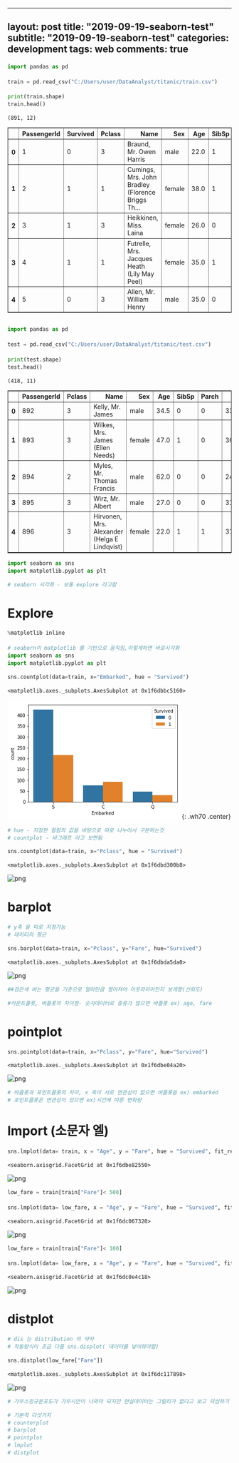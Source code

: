 

---
layout: post
title:  "2019-09-19-seaborn-test"
subtitle: "2019-09-19-seaborn-test"
categories: development
tags: web
comments: true
---


```python
import pandas as pd

train = pd.read_csv("C:/Users/user/DataAnalyst/titanic/train.csv")

print(train.shape)
train.head()
```

    (891, 12)





<div>
<style scoped>
    .dataframe tbody tr th:only-of-type {
        vertical-align: middle;
    }

    .dataframe tbody tr th {
        vertical-align: top;
    }

    .dataframe thead th {
        text-align: right;
    }
</style>
<table border="1" class="dataframe">
  <thead>
    <tr style="text-align: right;">
      <th></th>
      <th>PassengerId</th>
      <th>Survived</th>
      <th>Pclass</th>
      <th>Name</th>
      <th>Sex</th>
      <th>Age</th>
      <th>SibSp</th>
      <th>Parch</th>
      <th>Ticket</th>
      <th>Fare</th>
      <th>Cabin</th>
      <th>Embarked</th>
    </tr>
  </thead>
  <tbody>
    <tr>
      <th>0</th>
      <td>1</td>
      <td>0</td>
      <td>3</td>
      <td>Braund, Mr. Owen Harris</td>
      <td>male</td>
      <td>22.0</td>
      <td>1</td>
      <td>0</td>
      <td>A/5 21171</td>
      <td>7.2500</td>
      <td>NaN</td>
      <td>S</td>
    </tr>
    <tr>
      <th>1</th>
      <td>2</td>
      <td>1</td>
      <td>1</td>
      <td>Cumings, Mrs. John Bradley (Florence Briggs Th...</td>
      <td>female</td>
      <td>38.0</td>
      <td>1</td>
      <td>0</td>
      <td>PC 17599</td>
      <td>71.2833</td>
      <td>C85</td>
      <td>C</td>
    </tr>
    <tr>
      <th>2</th>
      <td>3</td>
      <td>1</td>
      <td>3</td>
      <td>Heikkinen, Miss. Laina</td>
      <td>female</td>
      <td>26.0</td>
      <td>0</td>
      <td>0</td>
      <td>STON/O2. 3101282</td>
      <td>7.9250</td>
      <td>NaN</td>
      <td>S</td>
    </tr>
    <tr>
      <th>3</th>
      <td>4</td>
      <td>1</td>
      <td>1</td>
      <td>Futrelle, Mrs. Jacques Heath (Lily May Peel)</td>
      <td>female</td>
      <td>35.0</td>
      <td>1</td>
      <td>0</td>
      <td>113803</td>
      <td>53.1000</td>
      <td>C123</td>
      <td>S</td>
    </tr>
    <tr>
      <th>4</th>
      <td>5</td>
      <td>0</td>
      <td>3</td>
      <td>Allen, Mr. William Henry</td>
      <td>male</td>
      <td>35.0</td>
      <td>0</td>
      <td>0</td>
      <td>373450</td>
      <td>8.0500</td>
      <td>NaN</td>
      <td>S</td>
    </tr>
  </tbody>
</table>
</div>




```python

```


```python
import pandas as pd

test = pd.read_csv("C:/Users/user/DataAnalyst/titanic/test.csv")

print(test.shape)
test.head()
```

    (418, 11)





<div>
<style scoped>
    .dataframe tbody tr th:only-of-type {
        vertical-align: middle;
    }

    .dataframe tbody tr th {
        vertical-align: top;
    }

    .dataframe thead th {
        text-align: right;
    }
</style>
<table border="1" class="dataframe">
  <thead>
    <tr style="text-align: right;">
      <th></th>
      <th>PassengerId</th>
      <th>Pclass</th>
      <th>Name</th>
      <th>Sex</th>
      <th>Age</th>
      <th>SibSp</th>
      <th>Parch</th>
      <th>Ticket</th>
      <th>Fare</th>
      <th>Cabin</th>
      <th>Embarked</th>
    </tr>
  </thead>
  <tbody>
    <tr>
      <th>0</th>
      <td>892</td>
      <td>3</td>
      <td>Kelly, Mr. James</td>
      <td>male</td>
      <td>34.5</td>
      <td>0</td>
      <td>0</td>
      <td>330911</td>
      <td>7.8292</td>
      <td>NaN</td>
      <td>Q</td>
    </tr>
    <tr>
      <th>1</th>
      <td>893</td>
      <td>3</td>
      <td>Wilkes, Mrs. James (Ellen Needs)</td>
      <td>female</td>
      <td>47.0</td>
      <td>1</td>
      <td>0</td>
      <td>363272</td>
      <td>7.0000</td>
      <td>NaN</td>
      <td>S</td>
    </tr>
    <tr>
      <th>2</th>
      <td>894</td>
      <td>2</td>
      <td>Myles, Mr. Thomas Francis</td>
      <td>male</td>
      <td>62.0</td>
      <td>0</td>
      <td>0</td>
      <td>240276</td>
      <td>9.6875</td>
      <td>NaN</td>
      <td>Q</td>
    </tr>
    <tr>
      <th>3</th>
      <td>895</td>
      <td>3</td>
      <td>Wirz, Mr. Albert</td>
      <td>male</td>
      <td>27.0</td>
      <td>0</td>
      <td>0</td>
      <td>315154</td>
      <td>8.6625</td>
      <td>NaN</td>
      <td>S</td>
    </tr>
    <tr>
      <th>4</th>
      <td>896</td>
      <td>3</td>
      <td>Hirvonen, Mrs. Alexander (Helga E Lindqvist)</td>
      <td>female</td>
      <td>22.0</td>
      <td>1</td>
      <td>1</td>
      <td>3101298</td>
      <td>12.2875</td>
      <td>NaN</td>
      <td>S</td>
    </tr>
  </tbody>
</table>
</div>




```python
import seaborn as sns
import matplotlib.pyplot as plt
```


```python
# seaborn 시각화 - 보통 explore 라고함
```

# Explore


```python
%matplotlib inline 

# seaborn이 matplotlib 를 기반으로 움직임,이렇게하면 바로시각화
import seaborn as sns
import matplotlib.pyplot as plt
```


```python
sns.countplot(data=train, x="Embarked", hue = "Survived")
```




    <matplotlib.axes._subplots.AxesSubplot at 0x1f6dbbc5160>




![png](/assets/img/blog/2019-09-15-seaborn/output_8_1.png){: .wh70 .center}


```python
# hue - 지정한 컬럼의 값을 바탕으로 따로 나누어서 구분하는것
# countplot - 바그래프 라고 보면됨 
```


```python
sns.countplot(data=train, x="Pclass", hue = "Survived")
```




    <matplotlib.axes._subplots.AxesSubplot at 0x1f6dbd300b8>




![png](output_10_1.png)


# barplot


```python
# y축 을 따로 지정가능
# 데이터의 평균
```


```python
sns.barplot(data=train, x="Pclass", y="Fare", hue="Survived")
```




    <matplotlib.axes._subplots.AxesSubplot at 0x1f6dbda5da0>




![png](output_13_1.png)



```python
##검은색 바는 평균을 기준으로 얼마만큼 멀어져야 아웃라이어인지 보게함(신뢰도)
```


```python
#카운트플롯, 바플롯의 차이점- 숫자데이터로 종류가 많으면 바플롯 ex) age, fare
```

# pointplot


```python
sns.pointplot(data=train, x="Pclass", y="Fare", hue="Survived")
```




    <matplotlib.axes._subplots.AxesSubplot at 0x1f6dbe04a20>




![png](output_17_1.png)



```python
# 바플롯과 포인트플롯의 차이, x 축이 서로 연관성이 없으면 바플롯씀 ex) embarked
# 포인트플롯은 연관성이 있으면 ex)시간에 따른 변화량
```

# lmport (소문자 엘)


```python
sns.lmplot(data= train, x = "Age", y = "Fare", hue = "Survived", fit_reg=False)
```




    <seaborn.axisgrid.FacetGrid at 0x1f6dbe82550>




![png](output_20_1.png)



```python
low_fare = train[train["Fare"]< 500]

sns.lmplot(data= low_fare, x = "Age", y = "Fare", hue = "Survived", fit_reg=False)
```




    <seaborn.axisgrid.FacetGrid at 0x1f6dc067320>




![png](output_21_1.png)



```python
low_fare = train[train["Fare"]< 100]

sns.lmplot(data= low_fare, x = "Age", y = "Fare", hue = "Survived", fit_reg=False)
```




    <seaborn.axisgrid.FacetGrid at 0x1f6dc0e4c18>




![png](output_22_1.png)


# distplot


```python
# dis 는 distribution 의 약자
# 작동방식이 조금 다름 sns.displot( 데이터를 넣어줘야함)
```


```python
sns.distplot(low_fare["Fare"])
```




    <matplotlib.axes._subplots.AxesSubplot at 0x1f6dc117898>




![png](output_25_1.png)



```python
# 가우스정규분포도가 가우시안이 나와야 되지만 현실데이터는 그럴리가 없다고 보고 의심하기
```


```python
# 기본적 다섯가지
# counterplot
# barplot
# pointplot
# lmplot
# distplot
```


```python

```
